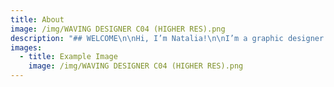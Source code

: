 ```yaml
---
title: About
image: /img/WAVING DESIGNER C04 (HIGHER RES).png
description: "## WELCOME\n\nHi, I’m Natalia!\n\nI’m a graphic designer based in Brisbane, Australia. I graduated from Griffith University in 2016 with a bachelor in digital media, majoring in graphic design. I have worked for some well known companies in the South East such as Griffith University, Gold Coast City Marina and The Arts Centre Gold Coast.\_\n\nI have focused mainly on corporate identity and design, but I sometimes like to use some quirky flare into my work!\_\n\nI am proficient in Adobe Creative Cloud InDesign, Illustrator and Photoshop and I have some knowledge in AfterEffects.\_\n\nEnjoy the rest of the site and please don’t hesitate to drop me a line if you have any questions! I do consider all freelance work.\_\n\nKind regards,\n\nNatalia.\_"
images:
  - title: Example Image
    image: /img/WAVING DESIGNER C04 (HIGHER RES).png
---
```





